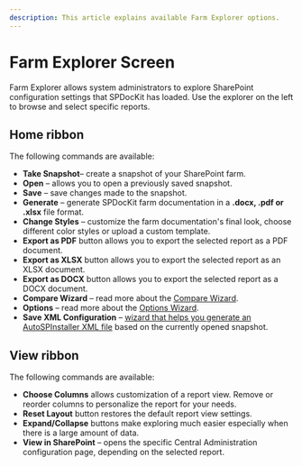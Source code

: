 ```yaml
---
description: This article explains available Farm Explorer options.
---
```


# Farm Explorer Screen

Farm Explorer allows system administrators to explore SharePoint configuration settings that SPDocKit has loaded. Use the explorer on the left to browse and select specific reports.

## Home ribbon

The following commands are available:

* **Take Snapshot**– create a snapshot of your SharePoint farm.
* **Open** – allows you to open a previously saved snapshot.
* **Save** – save changes made to the snapshot.
* **Generate** – generate SPDocKit farm documentation in a **.docx, .pdf or .xlsx** file format.
* **Change Styles** – customize the farm documentation's final look, choose different color styles or upload a custom template.
* **Export as PDF** button allows you to export the selected report as a PDF document.
* **Export as XLSX** button allows you to export the selected report as an XLSX document.
* **Export as DOCX** button allows you to export the selected report as a DOCX document.
* **Compare Wizard** – read more about the [Compare Wizard](../../../get-to-know-spdockit/backstage-screen/compare-wizard.md).
* **Options** – read more about the [Options Wizard](../../../get-to-know-spdockit/backstage-screen/options-wizard.md).
* **Save XML Configuration** – [wizard that helps you generate an AutoSPInstaller XML file](../../../how-to/generate-autospinstaller-xml-configuration-file.md) based on the currently opened snapshot.

## View ribbon

The following commands are available:

* **Choose Columns** allows customization of a report view. Remove or reorder columns to personalize the report for your needs.
* **Reset Layout** button restores the default report view settings.
* **Expand/Collapse** buttons make exploring much easier especially when there is a large amount of data.
* **View in SharePoint** – opens the specific Central Administration configuration page, depending on the selected report.

